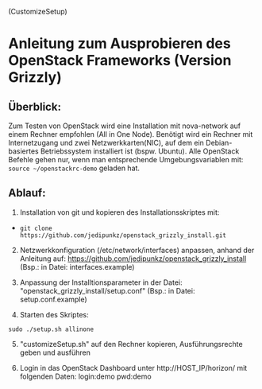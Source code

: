 (CustomizeSetup)

Anleitung zum Ausprobieren des OpenStack Frameworks (Version Grizzly)
======================================================================================

Überblick:
----------
Zum Testen von OpenStack wird eine Installation mit nova-network auf einem Rechner empfohlen (All in One Node).
Benötigt wird ein Rechner mit Internetzugang und zwei Netzwerkkarten(NIC), auf dem
ein Debian-basiertes Betriebssystem installiert ist (bspw. Ubuntu).
Alle OpenStack Befehle gehen nur, wenn man entsprechende Umgebungsvariablen mit:
`source ~/openstackrc-demo` geladen hat.

Ablauf:
----------
1. Installation von git und kopieren des Installationsskriptes mit:
- `git clone https://github.com/jedipunkz/openstack_grizzly_install.git`

2. Netzwerkkonfiguration (/etc/network/interfaces) anpassen, anhand der Anleitung auf:
https://github.com/jedipunkz/openstack_grizzly_install
(Bsp.: in Datei: interfaces.example)

3. Anpassung der Installtionsparameter in der Datei:
"openstack_grizzly_install/setup.conf"
(Bsp.: in Datei: setup.conf.example)

4. Starten des Skriptes:

 `sudo ./setup.sh allinone`

5. "customizeSetup.sh" auf den Rechner kopieren, Ausführungsrechte geben und ausführen

6. Login in das OpenStack Dashboard unter http://HOST_IP/horizon/
mit folgenden Daten:
login:demo pwd:demo





